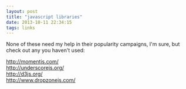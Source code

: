 ```yaml
---
layout: post
title: "javascript libraries"
date: 2013-10-11 22:34:15
tags: links
---
```


<p>
None of these need my help in their popularity campaigns, I'm sure, but check out any you haven't used:
</p>

<p>
  <a href="http://momentjs.com/">http://momentjs.com/</a><br />
  <a href="http://underscorejs.org/">http://underscorejs.org/</a><br />
  <a href="http://d3js.org/">http://d3js.org/</a><br />
  <a href="http://www.dropzonejs.com/">http://www.dropzonejs.com/</a><br />
</p>
